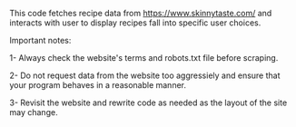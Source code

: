 This code fetches recipe data from https://www.skinnytaste.com/ and interacts with user to display recipes fall into specific user choices.

Important notes:

1- Always check the website's terms and robots.txt file before scraping.

2- Do not request data from the website too aggressiely and ensure that your program behaves in a reasonable manner.

3- Revisit the website and rewrite code as needed as the layout of the site may change.
